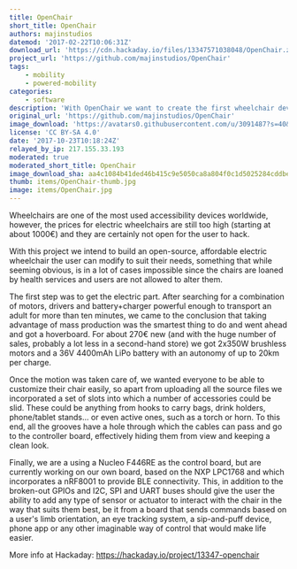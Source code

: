 ```yaml
---
title: OpenChair
short_title: OpenChair
authors: majinstudios
datemod: '2017-02-22T10:06:31Z'
download_url: 'https://cdn.hackaday.io/files/13347571038048/OpenChair.zip'
project_url: 'https://github.com/majinstudios/OpenChair'
tags:
    - mobility
    - powered-mobility
categories:
    - software
description: 'With OpenChair we want to create the first wheelchair development platform in which users can code or design the adaptations necessary to fit their needs.'
original_url: 'https://github.com/majinstudios/OpenChair'
image_download: 'https://avatars0.githubusercontent.com/u/3091487?s=40&v=4'
license: 'CC BY-SA 4.0'
date: '2017-10-23T10:18:24Z'
relayed_by_ip: 217.155.33.193
moderated: true
moderated_short_title: OpenChair
image_download_sha: aa4c1084b41ded46b415c9e5050ca8a804f0c1d5025284cddbeaaab1376881c2
thumb: items/OpenChair-thumb.jpg
image: items/OpenChair.jpg
---
```

Wheelchairs are one of the most used accessibility devices worldwide, however, the prices for electric wheelchairs are still too high (starting at about 1000€) and they are certainly not open for the user to hack.

With this project we intend to build an open-source, affordable electric wheelchair the user can modify to suit their needs, something that while seeming obvious, is in a lot of cases impossible since the chairs are loaned by health services and users are not allowed to alter them.

The first step was to get the electric part. After searching for a combination of motors, drivers and battery+charger powerful enough to transport an adult for more than ten minutes, we came to the conclusion that taking advantage of mass production was the smartest thing to do and went ahead and got a hoverboard. For about 270€ new (and with the huge number of sales, probably a lot less in a second-hand store) we got 2x350W brushless motors and a 36V 4400mAh LiPo battery with an autonomy of up to 20km per charge.

Once the motion was taken care of, we wanted everyone to be able to customize their chair easily, so apart from uploading all the source files we incorporated a set of slots into which a number of accessories could be slid. These could be anything from hooks to carry bags, drink holders, phone/tablet stands... or even active ones, such as a torch or horn. To this end, all the grooves have a hole through which the cables can pass and go to the controller board, effectively hiding them from view and keeping a clean look.

Finally, we are a using a Nucleo F446RE as the control board, but are currently working on our own board, based on the NXP LPC1768 and which incorporates a nRF8001 to provide BLE connectivity. This, in addition to the broken-out GPIOs and I2C, SPI and UART buses should give the user the ability to add any type of sensor or actuator to interact with the chair in the way that suits them best, be it from a board that sends commands based on a user's limb orientation, an eye tracking system, a sip-and-puff device, phone app or any other imaginable way of control that would make life easier.

More info at Hackaday: https://hackaday.io/project/13347-openchair